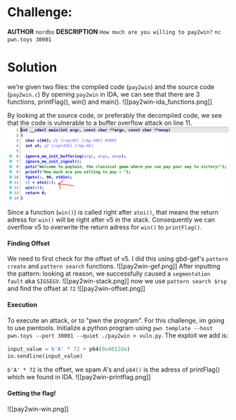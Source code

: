 # Challenge:

**AUTHOR**
`nordbo`
**DESCRIPTION**
`How much are you willing to pay2win?`
`nc pwn.toys 30001`

# Solution

we're given two files: the compiled code (`pay2win`) and the source code (`pay2win.c`)
By opening `pay2win` in IDA, we can see that there are 3 functions, printFlag(), win() and main().
![[pay2win-ida_functions.png]]

By looking at the source code, or preferably the decompiled code, we see that the code is vulnerable to a buffer overflow attack on line 11.
![ida](./images/pay2win-decompile.png)

Since a function (`win()`) is called right after `atoi()`, that means the return adress for `win()` will be right after v5 in the stack. Consequently we can overflow v5 to overwrite the return adress for `win()` to `printFlag()`.

#### Finding Offset

We need to first check for the offset of v5. I did this using gbd-gef's `pattern create` and `pattern search` functions.
![[pay2win-gef.png]]
After inputting the pattern:
looking at reason, we successfully caused a `segmentation fault` aka `SIGSEGV`.
![[pay2win-stack.png]]
now we use `pattern search $rsp` and find the offset at `72`
![[pay2win-offset.png]]

#### Execution

To execute an attack, or to "pwn the program". For this challenge, im going to use pwntools. 
Initialize a python program using `pwn template --host pwn.toys --port 30001 --quiet ./pay2win > vuln.py`. The exploit we add is:
```py
input_value = b'A' * 72 + p64(0x4012da)
io.sendline(input_value)
```

`b'A' * 72` is the offset, we spam A's and `p64()` is the adress of printFlag() which we found in IDA.
![[pay2win-printflag.png]]

#### Getting the flag!

![[pay2win-win.png]]
